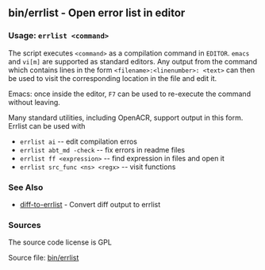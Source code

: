 ## bin/errlist - Open error list in editor


### Usage: `errlist <command>`
<a href="#usage--errlist--command--"></a>
The script executes `<command>` as a compilation command in `EDITOR`.
`emacs` and `vi[m]` are supported as standard editors.
Any output from the command which contains lines in the form `<filename>:<linenumber>: <text>`
can then be used to visit the corresponding location in the file and edit it.

Emacs: once inside the editor, `F7` can be used to re-execute the command without leaving.

Many standard utilities, including OpenACR, support output in this form.
Errlist can be used with

* `errlist ai` -- edit compilation erros
* `errlist abt_md -check` -- fix errors in readme files
* `errlist ff <expression>` -- find expression in files and open it
* `errlist src_func <ns> <regx>` -- visit functions

### See Also
<a href="#see-also"></a>
* [diff-to-errlist](diff-to-errlist.md) - Convert diff output to errlist

### Sources
<a href="#sources"></a>
<!-- dev.mdmark  mdmark:MDSECTION  state:BEG_AUTO  param:Sources -->
The source code license is GPL

Source file: [bin/errlist](/bin/errlist)

<!-- dev.mdmark  mdmark:MDSECTION  state:END_AUTO  param:Sources -->

